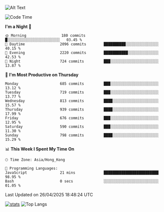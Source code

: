 ![Alt Text](https://media.tenor.com/3Gehha8RO-sAAAAC/goose-dance.gif)

<!--START_SECTION:waka-->
![Code Time](http://img.shields.io/badge/Code%20Time-445%20hrs%204%20mins-blue)

**I'm a Night 🦉** 

```text
🌞 Morning                180 commits         █░░░░░░░░░░░░░░░░░░░░░░░░   03.45 % 
🌆 Daytime                2096 commits        ██████████░░░░░░░░░░░░░░░   40.15 % 
🌃 Evening                2220 commits        ███████████░░░░░░░░░░░░░░   42.53 % 
🌙 Night                  724 commits         ███░░░░░░░░░░░░░░░░░░░░░░   13.87 % 
```
📅 **I'm Most Productive on Thursday** 

```text
Monday                   685 commits         ███░░░░░░░░░░░░░░░░░░░░░░   13.12 % 
Tuesday                  719 commits         ███░░░░░░░░░░░░░░░░░░░░░░   13.77 % 
Wednesday                813 commits         ████░░░░░░░░░░░░░░░░░░░░░   15.57 % 
Thursday                 939 commits         ████░░░░░░░░░░░░░░░░░░░░░   17.99 % 
Friday                   676 commits         ███░░░░░░░░░░░░░░░░░░░░░░   12.95 % 
Saturday                 590 commits         ███░░░░░░░░░░░░░░░░░░░░░░   11.30 % 
Sunday                   798 commits         ████░░░░░░░░░░░░░░░░░░░░░   15.29 % 
```


📊 **This Week I Spent My Time On** 

```text
🕑︎ Time Zone: Asia/Hong_Kong

💬 Programming Languages: 
JavaScript               21 mins             █████████████████████████   98.95 % 
Bash                     0 secs              ░░░░░░░░░░░░░░░░░░░░░░░░░   01.05 % 
```


 Last Updated on 26/04/2025 18:48:24 UTC
<!--END_SECTION:waka-->
[![stats](https://github-readme-stats-rose-phi.vercel.app/api?username=jxncted&count_private=true)](https://github.com/jxncted/github-readme-stats)
![Top Langs](https://github-readme-stats-rose-phi.vercel.app/api/top-langs/?username=jxncted\&layout=compact&hide=c,assembly,jupyter%20notebook)
